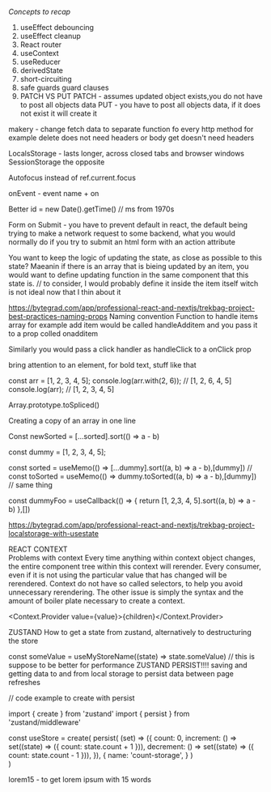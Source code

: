 *Concepts to recap*

1. useEffect debouncing
2. useEffect cleanup
3. React router
4. useContext
5. useReducer
6. derivedState
7. short-circuiting
8. safe guards guard clauses
9. PATCH VS PUT
PATCH - assumes updated object exists,you do not have to post all objects data
PUT - you have to post all objects data, if it does not exist it will create it

makery - change fetch data to separate function fo every http method
for example delete does not need headers or body
get doesn't need headers 


LocalsStorage  - lasts longer, across closed tabs and browser windows
SessionStorage the opposite



Autofocus instead of ref.current.focus

onEvent - event name + on

Better id = new Date().getTime() // ms from 1970s

Form on Submit  - you have to prevent default in react, the default being trying to make a network request to some backend, what you would normally do if you try to submit an html form with an action attribute

You want to keep the logic of updating the state, as close as possible to this state? Maeanin if there is an array that is bieing updated by an item, you would want to define updating function in the same component that this state is. // to consider, I would probably define it inside the item itself witch is not ideal now that I thin about it


https://bytegrad.com/app/professional-react-and-nextjs/trekbag-project-best-practices-naming-props
Naming convention
Function to handle items array for example add item would be called handleAdditem and you pass it to a prop colled onadditem


<Item onAddiIem={handleAddItem}/>

Similarly you would pass a click handler as handleClick to a onClick prop

<b></b> bring attention to an element, for bold text, stuff like that


const arr = [1, 2, 3, 4, 5];
console.log(arr.with(2, 6)); // [1, 2, 6, 4, 5]
console.log(arr); // [1, 2, 3, 4, 5]

Array.prototype.toSpliced()

Creating a copy of an array in one line

Const newSorted = [...sorted].sort(() => a - b)

const dummy = [1, 2, 3, 4, 5];

const sorted = useMemo(() => [...dummy].sort((a, b) => a - b),[dummy])
// const toSorted = useMemo(() => dummy.toSorted((a, b) => a - b),[dummy]) // same thing

const dummyFoo = useCallback(() => {
return [1, 2,3, 4, 5].sort((a, b) => a - b)
},[])



https://bytegrad.com/app/professional-react-and-nextjs/trekbag-project-localstorage-with-usestate

REACT CONTEXT  
Problems with context 
Every time anything within context object changes, the entire component tree within this context will rerender. 
Every consumer, even if it is not using the particular value that has changed will be rerendered.
Context do not have so called selectors, to help you avoid unnecessary rerendering.
The other issue is simply the syntax and the amount of boiler plate necessary to create a context.

<Context.Provider value={value}>{children}</Context.Provider>


ZUSTAND
How to get a state from zustand, alternatively to destructuring the store

const someValue = useMyStoreName((state) => state.someValue) 
// this is suppose to be better for performance
ZUSTAND PERSIST!!!! saving and getting data to and from local storage to persist data between page refreshes

// code example to create with persist

import { create } from 'zustand'
import { persist } from 'zustand/middleware'

const useStore = create(
    persist(
        (set) => ({
            count: 0,
            increment: () => set((state) => ({ count: state.count + 1 })),
            decrement: () => set((state) => ({ count: state.count - 1 })),
        }),
        {
            name: 'count-storage',
        }
    )   
)


lorem15 - to get lorem ipsum with 15 words
